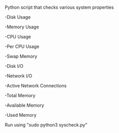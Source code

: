 Python script that checks various system properties

-Disk Usage

-Memory Usage

-CPU Usage

-Per CPU Usage

-Swap Memory

-Disk I/O

-Network I/O

-Active Network Connections

-Total Memory

-Available Memory

-Used Memory

Run using "sudo python3 syscheck.py"
